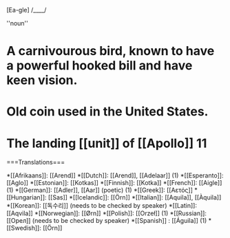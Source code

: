 [Ea-gle] /____/

''noun''

# A carnivourous bird, known to have a powerful hooked bill and have keen vision.
# Old coin used in the United States.
# The landing [[unit]] of [[Apollo]] 11

===Translations===

*[[Afrikaans]]: [[Arend]]
*[[Dutch]]: [[Arend]], [[Adelaar]] (1)
*[[Esperanto]]: [[Aglo]]
*[[Estonian]]: [[Kotkas]]
*[[Finnish]]: [[Kotka]]
*[[French]]: [[Aigle]] (1)
*[[German]]: [[Adler]], [[Aar]] (poetic) (1)
*[[Greek]]: [[Aετός]]
*[[Hungarian]]: [[Sas]] 
*[[Icelandic]]: [[Örn]]
*[[Italian]]: [[Aquila]], [[Àquila]]
*[[Korean]]: [[독수리]] (needs to be checked by speaker)
*[[Latin]]: [[Aqvila]]
*[[Norwegian]]: [[Ørn]]
*[[Polish]]: [[Orzeł]] (1)
*[[Russian]]: [[Oрел]] (needs to be checked by speaker)
*[[Spanish]] : [[Águila]] (1)
*[[Swedish]]: [[Örn]]